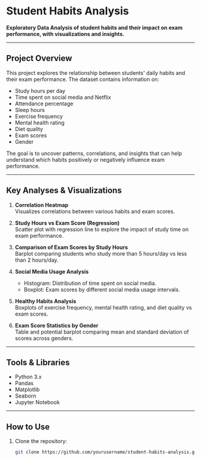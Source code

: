 # Student Habits Analysis

**Exploratory Data Analysis of student habits and their impact on exam performance, with visualizations and insights.**

---

## Project Overview

This project explores the relationship between students' daily habits and their exam performance. The dataset contains information on:

- Study hours per day
- Time spent on social media and Netflix
- Attendance percentage
- Sleep hours
- Exercise frequency
- Mental health rating
- Diet quality
- Exam scores
- Gender

The goal is to uncover patterns, correlations, and insights that can help understand which habits positively or negatively influence exam performance.

---

## Key Analyses & Visualizations

1. **Correlation Heatmap**  
   Visualizes correlations between various habits and exam scores.

2. **Study Hours vs Exam Score (Regression)**  
   Scatter plot with regression line to explore the impact of study time on exam performance.

3. **Comparison of Exam Scores by Study Hours**  
   Barplot comparing students who study more than 5 hours/day vs less than 2 hours/day.

4. **Social Media Usage Analysis**  
   - Histogram: Distribution of time spent on social media.  
   - Boxplot: Exam scores by different social media usage intervals.

5. **Healthy Habits Analysis**  
   Boxplots of exercise frequency, mental health rating, and diet quality vs exam scores.

6. **Exam Score Statistics by Gender**  
   Table and potential barplot comparing mean and standard deviation of scores across genders.

---

## Tools & Libraries

- Python 3.x  
- Pandas  
- Matplotlib  
- Seaborn  
- Jupyter Notebook  

---

## How to Use

1. Clone the repository:
   ```bash
   git clone https://github.com/yourusername/student-habits-analysis.git
